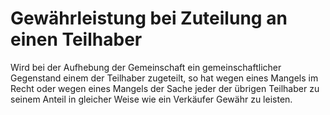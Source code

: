 # Gewährleistung bei Zuteilung an einen Teilhaber

Wird bei der Aufhebung der Gemeinschaft ein gemeinschaftlicher Gegenstand einem der Teilhaber zugeteilt, so hat wegen eines Mangels im Recht oder wegen eines Mangels der Sache jeder der übrigen Teilhaber zu seinem Anteil in gleicher Weise wie ein Verkäufer Gewähr zu leisten.